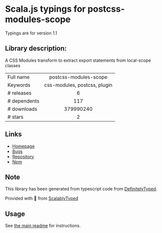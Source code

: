 
# Scala.js typings for postcss-modules-scope

Typings are for version 1.1

## Library description:
A CSS Modules transform to extract export statements from local-scope classes

|                    |                 |
| ------------------ | :-------------: |
| Full name          | postcss-modules-scope |
| Keywords           | css-modules, postcss, plugin |
| # releases         | 6 |
| # dependents       | 117 |
| # downloads        | 379990240 |
| # stars            | 2 |

## Links
- [Homepage](https://github.com/css-modules/postcss-modules-scope)
- [Bugs](https://github.com/css-modules/postcss-modules-scope/issues)
- [Repository](https://github.com/css-modules/postcss-modules-scope)
- [Npm](https://www.npmjs.com/package/postcss-modules-scope)
    


## Note
This library has been generated from typescript code from [DefinitelyTyped](https://definitelytyped.org).

Provided with :purple_heart: from [ScalablyTyped](https://github.com/oyvindberg/ScalablyTyped)

## Usage
See [the main readme](../../readme.md) for instructions.


